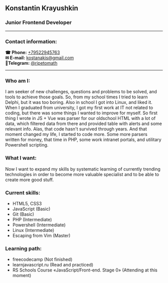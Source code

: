 ## **Konstantin Krayushkin**  
### Junior Frontend Developer

******

### Contact information: 

**&#9742; Phone:** [+79522945763](tel:+79522945763)  
**&#9993; E-mail:** [kostanakis@gmail.com](mailto:kostanakis@gmail.com)  
**&#128172;Telegram:** [@ripetomath](https://t.me/ripetomath)  

******

### Who am I:

I am seeker of new challenges, questions and problems to be solved, and tools to achieve those goals. So, from my school times I tried to learn Delphi, but it was too boring. Also in school I got into Linux, and liked it. When I graduated from university, I got my first work at IT not related to coding, but there was some things I wanted to improve for myself. So first thing I wrote in JS + Vue was parser for our oldschool HTML with a lot of data, which filtered data from there and provided table with alerts and some relevant info. Alas, that code hasn't survived through years. And that moment changed my life, I started to code more. Some more parsers written for money, that time in PHP, some work intranet portals, and utilitary Powershell scripting.

### What I want: 

Now I want to expand my skills by systematic learning of currently trending technologies in order to become more valuable specialist and to be able to create more good stuff.

### Current skills:

 - HTML5, CSS3
 - JavaScript (Basic)
 - Git (Basic)
 - PHP (Intermediate)
 - Powershell (Intermediate)
 - Linux (Intermediate)
 - Escaping from Vim (Master)

### Learning path: 

- freecodecamp (Not finished)
- learnjavascript.ru (Read and practiced)
- RS Schools Course «JavaScript/Front-end. Stage 0» (Attending at this moment)

